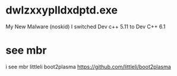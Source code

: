 # dwlzxxyplldxdptd.exe
My New Malware (noskid) I switched Dev c++ 5.11 to Dev C++ 6.1
# see mbr
i see mbr littleli boot2plasma
https://github.com/littleli/boot2plasma
